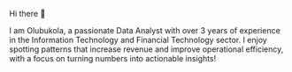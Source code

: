 Hi there 👋

I am Olubukola, a passionate Data Analyst with over 3 years of experience in the Information Technology and Financial Technology sector. I enjoy spotting patterns that increase revenue and improve operational efficiency, with a focus on turning numbers into actionable insights!
